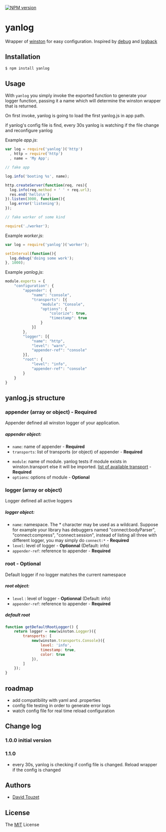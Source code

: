 [![NPM version][npm-image]][npm-url]

yanlog
======

Wrapper of [winston](https://github.com/flatiron/winston) for easy configuration.
Inspired by [debug](https://github.com/visionmedia/debug) and [logback](http://logback.qos.ch/)


## Installation

```bash
$ npm install yanlog
```

## Usage

 With `yanlog` you simply invoke the exported function to generate your logger function, passing it a name which will determine the winston wrapper that is returned.

 On first invoke, yanlog is going to load the first yanlog.js in app path.

 if yanlog's config file is find, every 30s yanlog is watching if the file change and reconfigure yanlog

Example _app.js_:

```js
var log = require('yanlog')('http')
  , http = require('http')
  , name = 'My App';

// fake app

log.info('booting %s', name);

http.createServer(function(req, res){
  log.info(req.method + ' ' + req.url);
  res.end('hello\n');
}).listen(3000, function(){
  log.error('listening');
});

// fake worker of some kind

require('./worker');
```

Example _worker.js_:

```js
var log = require('yanlog')('worker');

setInterval(function(){
  log.debug('doing some work');
}, 1000);
```

Example _yanlog.js_:

```js
module.exports = {
    "configuration": {
        "appender": {
            "name": "console",
            "transports": [{
                "module": "Console",
                "options": {
                    "colorize": true,
                    "timestamp": true
                }
            }]
        },
        "logger": [{
            "name": "http",
            "level": "warn",
            "appender-ref": "console"
        }],
        "root": {
            "level": "info",
            "appender-ref": "console"
        }
    }
}
```

## yanlog.js structure
### appender (array or object) - Required
Appender defined all winston logger of your application.

##### appender object:
* `name`: name of appender - **Required**
* `transports`: list of transports (or object) of appender - **Required**
 - `module`: name of module. yanlog tests 
 if module exists in winston.transport else it will be imported. 
 [list of available transport](https://github.com/flatiron/winston#working-with-transports) - **Required**
 - `options`: options of module - **Optional**


### logger (array or object)
Logger defined all active loggers

##### logger object:
* `name`: namespace. The * character may be used as a wildcard. Suppose for example your library has debuggers named "connect:bodyParser", "connect:compress", "connect:session", instead of listing all three with different logger, you may simply do `connect:*` - **Required**
* `level`: level of logger - **Optionnal** (Default: info)
* `appender-ref`: reference to appender - **Required**

### root - Optional
Default logger if no logger matches the current namespace

##### root object:
* `level` : level of logger - **Optionnal** (Default: info)
* `appender-ref`: reference to appender - **Required**

##### default root

```js
function getDefaultRootLogger() {
    return logger = new(winston.Logger)({
        transports: [
            new(winston.transports.Console)({
                level: 'info',
                timestamp: true,
                color: true
            }),
        ]
    });
}
```

## roadmap
- add compatibility with yaml and .properties
- config file testing in order to generate error logs
- watch config file for real time reload configuration

## Change log
### 1.0.0 initial version
### 1.1.0
* every 30s, yanlog is checking if config file is changed. Reload wrapper if the config is changed

## Authors

 - [David Touzet](https://github.com/eyolas)

## License

The [MIT](LICENCE) License

[npm-image]: https://img.shields.io/npm/v/yanlog.svg?style=flat
[npm-url]: https://github.com/eyolas/yanlog
